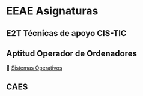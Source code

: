 # EEAE Asignaturas

## E2T Técnicas de apoyo CIS-TIC

## Aptitud Operador de Ordenadores
:minidisc: [Sistemas Operativos](https://13sauca13.github.io/EEAE-Sistemas-Operativos/)

## CAES
